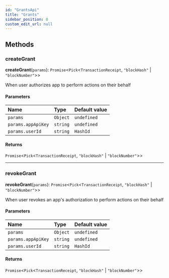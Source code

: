 ```yaml
---
id: "GrantsApi"
title: "Grants"
sidebar_position: 0
custom_edit_url: null
---
```


## Methods

### createGrant

**createGrant**(`params`): `Promise`<`Pick`<`TransactionReceipt`, ``"blockHash"`` \| ``"blockNumber"``\>\>

When user authorizes app to perform actions on their behalf

#### Parameters

| Name | Type | Default value |
| :------ | :------ | :------ |
| `params` | `Object` | `undefined` |
| `params.appApiKey` | `string` | `undefined` |
| `params.userId` | `string` | `HashId` |

#### Returns

`Promise`<`Pick`<`TransactionReceipt`, ``"blockHash"`` \| ``"blockNumber"``\>\>

___

### revokeGrant

**revokeGrant**(`params`): `Promise`<`Pick`<`TransactionReceipt`, ``"blockHash"`` \| ``"blockNumber"``\>\>

When user revokes an app's authorization to perform actions on their behalf

#### Parameters

| Name | Type | Default value |
| :------ | :------ | :------ |
| `params` | `Object` | `undefined` |
| `params.appApiKey` | `string` | `undefined` |
| `params.userId` | `string` | `HashId` |

#### Returns

`Promise`<`Pick`<`TransactionReceipt`, ``"blockHash"`` \| ``"blockNumber"``\>\>
